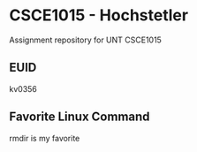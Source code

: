 # CSCE1015 - Hochstetler
Assignment repository for UNT CSCE1015
## EUID
kv0356

## Favorite Linux Command
rmdir is my favorite
